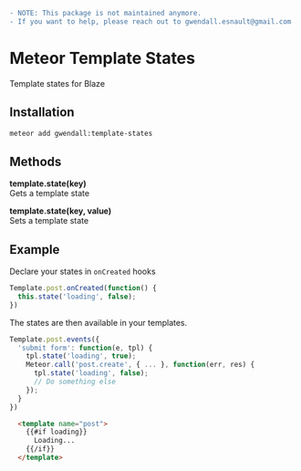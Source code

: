 ```diff
- NOTE: This package is not maintained anymore.
- If you want to help, please reach out to gwendall.esnault@gmail.com
```

Meteor Template States
=================

Template states for Blaze

Installation  
------------

``` sh
meteor add gwendall:template-states
```

Methods
----------

**template.state(key)**  
Gets a template state  

**template.state(key, value)**  
Sets a template state  

Example
-------  

Declare your states in ```onCreated``` hooks

``` javascript
Template.post.onCreated(function() {
  this.state('loading', false);
})
```  

The states are then available in your templates.  

``` javascript
Template.post.events({
  'submit form': function(e, tpl) {
    tpl.state('loading', true);
    Meteor.call('post.create', { ... }, function(err, res) {
      tpl.state('loading', false);
      // Do something else
    });
  }
})
```  

``` html
  <template name="post">
    {{#if loading}}
      Loading...
    {{/if}}
  </template>
```
